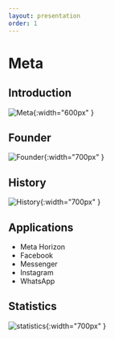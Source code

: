 ```yaml
---
layout: presentation
order: 1
---
```


# Meta
<!-- new slide -->

## Introduction

![Meta](/lab-presentation/4.exemple-de-presentation/images/metaLogo.jpg){:width="600px" }

<!-- new slide -->
## Founder

![Founder](/lab-presentation/4.exemple-de-presentation/images/founder.jpg){:width="700px" }

<!-- new slide -->

## History

![History](/lab-presentation/4.exemple-de-presentation/images/History.jpg){:width="700px" }

<!-- new slide -->


## Applications

- Meta Horizon
- Facebook
- Messenger
- Instagram
- WhatsApp

<!-- new slide -->
## Statistics

![statistics](/lab-presentation/4.exemple-de-presentation/images/statistic.png){:width="700px" }

